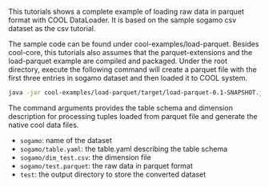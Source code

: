 This tutorials shows a complete example of loading raw data in parquet format with COOL DataLoader. It is based on the sample sogamo csv dataset as the csv tutorial.

The sample code can be found under cool-examples/load-parquet. Besides cool-core, this tutorials also assumes that the parquet-extensions and the load-parquet example are compiled and packaged.
Under the root directory, execute the following command will create a parquet file with the first three entries in sogamo dataset and then loaded it to COOL system.
```bash
java -jar cool-examples/load-parquet/target/load-parquet-0.1-SNAPSHOT.jar sogamo sogamo/table.yaml sogamo/dim_test.csv sogamo/test.parquet ./test
```
The command arguments provides the table schema and dimension description for processing tuples loaded from parquet file and generate the native cool data files. 
* `sogamo`: name of the dataset
* `sogamo/table.yaml`: the table.yaml describing the table schema
* `sogamo/dim_test.csv`: the dimension file 
* `sogamo/test.parquet`: the raw data in parquet format
* `test`: the output directory to store the converted dataset 